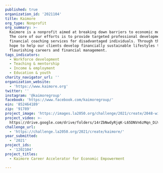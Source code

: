 ```yaml
---
published: true
organization_id: '2021104'
title: Kaimore
org_type: Nonprofit
org_summary: >-
  Kaimore is a nonprofit aimed at breaking down barriers to economic mobility.
  The core of our efforts is to provide targeted professional development and
  financial coaching services for disadvantaged individuals. Through this, we
  hope to help our clients develop financially sustainable lifestyles through
  flourishing careers and financial management.
tags_indicators:
  - Workforce development
  - Teaching & mentorship
  - Income & employment
  - Education & youth
charity_navigator_url: ''
organization_website:
  - 'https://www.kaimore.org'
twitter: ''
instagram: '@kaimoregroup'
facebook: 'https://www.facebook.com/kaimoregroup/'
ein: '852464189'
zip: '91789'
project_image: 'https://images.la2050.org/challenge/2021/create/2048-wide/kaimore.jpg'
project_video: >-
  https://drive.google.com/drive/folders/14rZbNwdyRjqK-L65DNVn6zMqn_DiV64V?usp=sharing
challenge_url:
  - 'https://challenge.la2050.org/2021/create/kaimore/'
year_submitted:
  - '2021'
project_ids:
  - '1202104'
project_titles:
  - Kaimore Career Accelerator for Economic Empowerment

---
```

